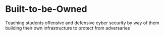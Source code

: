 # Built-to-be-Owned
Teaching students offensive and defensive cyber security by way of them building their own infrastructure to protect from adversaries
